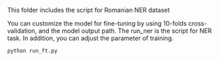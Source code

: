 This folder includes the script for Romanian NER dataset

You can customize the model for fine-tuning by using 10-folds cross-validation, and the model output path.
The run_ner is the script for NER task. In addition, you can adjust the parameter of training.

```
python run_ft.py
```

